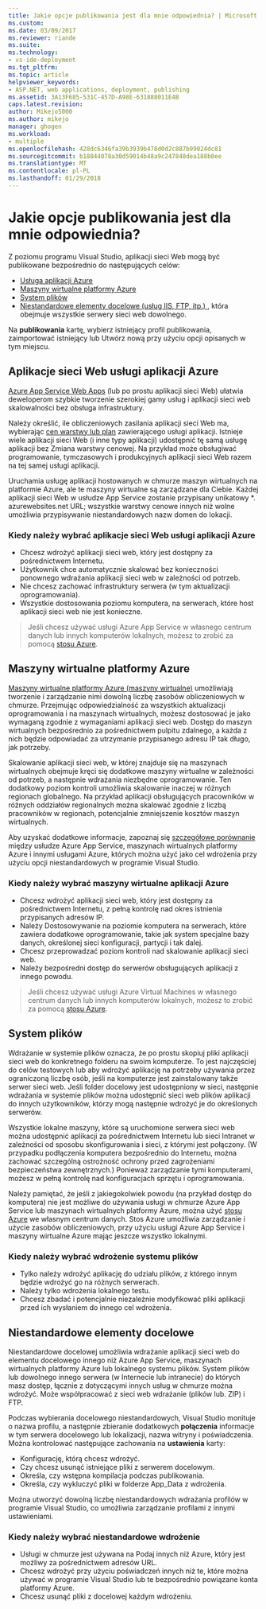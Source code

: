 ```yaml
---
title: Jakie opcje publikowania jest dla mnie odpowiednia? | Microsoft Docs
ms.custom: 
ms.date: 03/09/2017
ms.reviewer: riande
ms.suite: 
ms.technology:
- vs-ide-deployment
ms.tgt_pltfrm: 
ms.topic: article
helpviewer_keywords:
- ASP.NET, web applications, deployment, publishing
ms.assetid: 3A13F685-531C-457D-A98E-631888011E4B
caps.latest.revision: 
author: Mikejo5000
ms.author: mikejo
manager: ghogen
ms.workload:
- multiple
ms.openlocfilehash: 428dc6346fa39b3939b478d0d2c887b99024dc81
ms.sourcegitcommit: b18844078a30d59014b48a9c247848dea188b0ee
ms.translationtype: MT
ms.contentlocale: pl-PL
ms.lasthandoff: 01/29/2018
---
```

# Jakie opcje publikowania jest dla mnie odpowiednia?

Z poziomu programu Visual Studio, aplikacji sieci Web mogą być publikowane bezpośrednio do następujących celów:

- [Usługa aplikacji Azure](#azure-app-service)
- [Maszyny wirtualne platformy Azure](#azure-virtual-machines)
- [System plików](#file-system)
- [Niestandardowe elementy docelowe (usług IIS, FTP, itp.) ](#custom-targets), która obejmuje wszystkie serwery sieci web dowolnego.

Na **publikowania** kartę, wybierz istniejący profil publikowania, zaimportować istniejący lub Utwórz nową przy użyciu opcji opisanych w tym miejscu.

## Aplikacje sieci Web usługi aplikacji Azure

[Azure App Service Web Apps](/azure/app-service/app-service-web-overview) (lub po prostu aplikacji sieci Web) ułatwia deweloperom szybkie tworzenie szerokiej gamy usług i aplikacji sieci web skalowalności bez obsługa infrastruktury.

Należy określić, ile obliczeniowych zasilania aplikacji sieci Web ma, wybierając [cen warstwy lub plan](/azure/app-service/azure-web-sites-web-hosting-plans-in-depth-overview) zawierającego usługi aplikacji. Istnieje wiele aplikacji sieci Web (i inne typy aplikacji) udostępnić tę samą usługę aplikacji bez Zmiana warstwy cenowej. Na przykład może obsługiwać programowanie, tymczasowych i produkcyjnych aplikacji sieci Web razem na tej samej usługi aplikacji.

Uruchamia usługę aplikacji hostowanych w chmurze maszyn wirtualnych na platformie Azure, ale te maszyny wirtualne są zarządzane dla Ciebie. Każdej aplikacji sieci Web w usłudze App Service zostanie przypisany unikatowy \*. azurewebsites.net URL; wszystkie warstwy cenowe innych niż wolne umożliwia przypisywanie niestandardowych nazw domen do lokacji.

### Kiedy należy wybrać aplikacje sieci Web usługi aplikacji Azure

- Chcesz wdrożyć aplikacji sieci web, który jest dostępny za pośrednictwem Internetu.
- Użytkownik chce automatycznie skalować bez konieczności ponownego wdrażania aplikacji sieci web w zależności od potrzeb.
- Nie chcesz zachować infrastruktury serwera (w tym aktualizacji oprogramowania).
- Wszystkie dostosowania poziomu komputera, na serwerach, które host aplikacji sieci web nie jest konieczne.

> Jeśli chcesz używać usługi Azure App Service w własnego centrum danych lub innych komputerów lokalnych, możesz to zrobić za pomocą [stosu Azure](https://azure.microsoft.com/overview/azure-stack/).

## Maszyny wirtualne platformy Azure

[Maszyny wirtualne platformy Azure (maszyny wirtualne)](https://azure.microsoft.com/documentation/services/virtual-machines/) umożliwiają tworzenie i zarządzanie nimi dowolną liczbę zasobów obliczeniowych w chmurze. Przejmując odpowiedzialność za wszystkich aktualizacji oprogramowania i na maszynach wirtualnych, możesz dostosować je jako wymaganą zgodnie z wymaganiami aplikacji sieci web. Dostęp do maszyn wirtualnych bezpośrednio za pośrednictwem pulpitu zdalnego, a każda z nich będzie odpowiadać za utrzymanie przypisanego adresu IP tak długo, jak potrzeby.

Skalowanie aplikacji sieci web, w której znajduje się na maszynach wirtualnych obejmuje kręci się dodatkowe maszyny wirtualne w zależności od potrzeb, a następnie wdrażania niezbędne oprogramowanie. Ten dodatkowy poziom kontroli umożliwia skalowanie inaczej w różnych regionach globalnego. Na przykład aplikacji obsługujących pracowników w różnych oddziałów regionalnych można skalować zgodnie z liczbą pracowników w regionach, potencjalnie zmniejszenie kosztów maszyn wirtualnych.

Aby uzyskać dodatkowe informacje, zapoznaj się [szczegółowe porównanie](https://azure.microsoft.com/documentation/articles/choose-web-site-cloud-service-vm/) między usłudze Azure App Service, maszynach wirtualnych platformy Azure i innymi usługami Azure, których można użyć jako cel wdrożenia przy użyciu opcji niestandardowych w programie Visual Studio.

### Kiedy należy wybrać maszyny wirtualne aplikacji Azure

- Chcesz wdrożyć aplikacji sieci web, który jest dostępny za pośrednictwem Internetu, z pełną kontrolę nad okres istnienia przypisanych adresów IP.
- Należy Dostosowywanie na poziomie komputera na serwerach, które zawiera dodatkowe oprogramowanie, takie jak system specjalne bazy danych, określonej sieci konfiguracji, partycji i tak dalej.
- Chcesz przeprowadzać poziom kontroli nad skalowanie aplikacji sieci web.
- Należy bezpośredni dostęp do serwerów obsługujących aplikacji z innego powodu.

> Jeśli chcesz używać usługi Azure Virtual Machines w własnego centrum danych lub innych komputerów lokalnych, możesz to zrobić za pomocą [stosu Azure](https://azure.microsoft.com/overview/azure-stack/).


## System plików

Wdrażanie w systemie plików oznacza, że po prostu skopiuj pliki aplikacji sieci web do konkretnego folderu na swoim komputerze. To jest najczęściej do celów testowych lub aby wdrożyć aplikację na potrzeby używania przez ograniczoną liczbę osób, jeśli na komputerze jest zainstalowany także serwer sieci web. Jeśli folder docelowy jest udostępniony w sieci, następnie wdrażania w systemie plików można udostępnić sieci web plików aplikacji do innych użytkowników, którzy mogą następnie wdrożyć je do określonych serwerów.

Wszystkie lokalne maszyny, które są uruchomione serwera sieci web można udostępnić aplikacji za pośrednictwem Internetu lub sieci Intranet w zależności od sposobu skonfigurowania i sieci, z którymi jest połączony. (W przypadku podłączenia komputera bezpośrednio do Internetu, można zachować szczególną ostrożność ochrony przed zagrożeniami bezpieczeństwa zewnętrznych.) Ponieważ zarządzanie tymi komputerami, możesz w pełną kontrolę nad konfiguracjach sprzętu i oprogramowania.

Należy pamiętać, że jeśli z jakiegokolwiek powodu (na przykład dostęp do komputera) nie jest możliwe do używania usługi w chmurze Azure App Service lub maszynach wirtualnych platformy Azure, można użyć [stosu Azure](https://azure.microsoft.com/overview/azure-stack/) we własnym centrum danych. Stos Azure umożliwia zarządzanie i użycie zasobów obliczeniowych, przy użyciu usługi Azure App Service i maszyny wirtualne Azure mając jeszcze wszystko lokalnymi.

### Kiedy należy wybrać wdrożenie systemu plików

- Tylko należy wdrożyć aplikację do udziału plików, z którego innym będzie wdrożyć go na różnych serwerach.
- Należy tylko wdrożenia lokalnego testu.
- Chcesz zbadać i potencjalnie niezależnie modyfikować pliki aplikacji przed ich wysłaniem do innego cel wdrożenia.



## Niestandardowe elementy docelowe

Niestandardowe docelowej umożliwia wdrażanie aplikacji sieci web do elementu docelowego innego niż Azure App Service, maszynach wirtualnych platformy Azure lub lokalnego systemu plików. System plików lub dowolnego innego serwera (w Internecie lub intranecie) do których masz dostęp, łącznie z dotyczącymi innych usług w chmurze można wdrożyć. Może współpracować z sieci web wdrażanie (plików lub. ZIP) i FTP.

Podczas wybierania docelowego niestandardowych, Visual Studio monituje o nazwa profilu, a następnie zbieranie dodatkowych **połączenia** informacje w tym serwera docelowego lub lokalizacji, nazwa witryny i poświadczenia. Można kontrolować następujące zachowania na **ustawienia** karty:

- Konfigurację, którą chcesz wdrożyć.
- Czy chcesz usunąć istniejące pliki z serwerem docelowym.
- Określa, czy wstępna kompilacja podczas publikowania.
- Określa, czy wykluczyć pliki w folderze App_Data z wdrożenia.

Można utworzyć dowolną liczbę niestandardowych wdrażania profilów w programie Visual Studio, co umożliwia zarządzanie profilami z innymi ustawieniami.

### Kiedy należy wybrać niestandardowe wdrożenie

- Usługi w chmurze jest używana na Podaj innych niż Azure, który jest możliwy za pośrednictwem adresów URL.
- Chcesz wdrożyć przy użyciu poświadczeń innych niż te, które można używać w programie Visual Studio lub te bezpośrednio powiązane konta platformy Azure.
- Chcesz usunąć pliki z docelowej każdym wdrożeniu.
